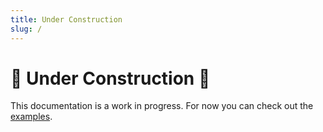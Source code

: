 ```yaml
---
title: Under Construction
slug: /
---
```


# 🚧 Under Construction 🚧

This documentation is a work in progress. For now you can check out the [examples](/examples/splines/).
